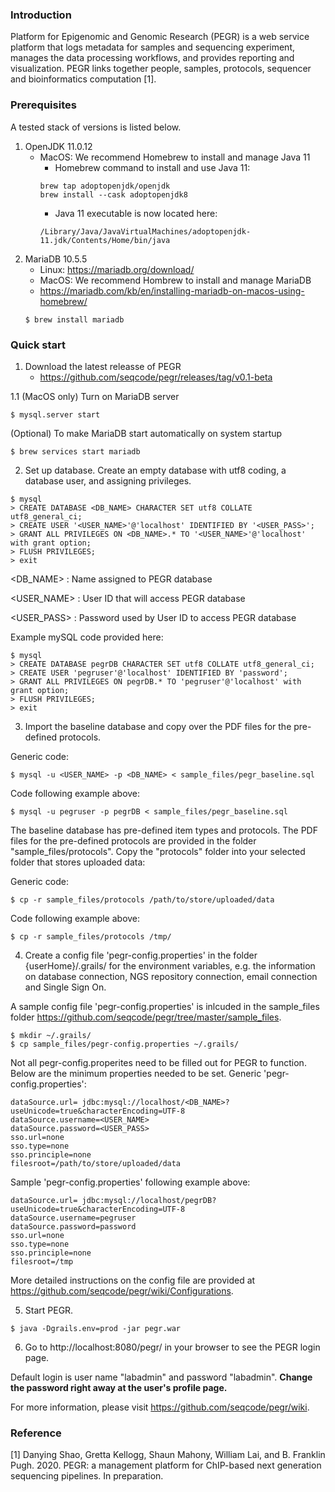 ### Introduction

Platform for Epigenomic and Genomic Research (PEGR) is a web service platform that logs metadata for samples and sequencing experiment, manages the data processing workflows, and provides reporting and visualization. PEGR links together people, samples, protocols, sequencer and bioinformatics computation [1].

### Prerequisites

A tested stack of versions is listed below.

1. OpenJDK 11.0.12
   - MacOS: We recommend Homebrew to install and manage Java 11
      - Homebrew command to install and use Java 11:
      ```
      brew tap adoptopenjdk/openjdk
      brew install --cask adoptopenjdk8
      ```
      - Java 11 executable is now located here:
      ```
      /Library/Java/JavaVirtualMachines/adoptopenjdk-11.jdk/Contents/Home/bin/java
      ```
2. MariaDB 10.5.5
   - Linux: https://mariadb.org/download/
   - MacOS: We recommend Hombrew to install and manage MariaDB
   - https://mariadb.com/kb/en/installing-mariadb-on-macos-using-homebrew/
   ```
   $ brew install mariadb
   ```

### Quick start

1. Download the latest releasse of PEGR
   - https://github.com/seqcode/pegr/releases/tag/v0.1-beta

1.1 (MacOS only) Turn on MariaDB server
   ```
   $ mysql.server start
   ``` 

   (Optional) To make MariaDB start automatically on system startup 
   ```
   $ brew services start mariadb
   ```

2. Set up database. Create an empty database with utf8 coding, a database user, and assigning privileges.
```
$ mysql
> CREATE DATABASE <DB_NAME> CHARACTER SET utf8 COLLATE utf8_general_ci;
> CREATE USER '<USER_NAME>'@'localhost' IDENTIFIED BY '<USER_PASS>';
> GRANT ALL PRIVILEGES ON <DB_NAME>.* TO '<USER_NAME>'@'localhost' with grant option;
> FLUSH PRIVILEGES;
> exit
```
<DB_NAME> : Name assigned to PEGR database

<USER_NAME> : User ID that will access PEGR database

<USER_PASS> : Password used by User ID to access PEGR database


Example mySQL code provided here:
```
$ mysql
> CREATE DATABASE pegrDB CHARACTER SET utf8 COLLATE utf8_general_ci;
> CREATE USER 'pegruser'@'localhost' IDENTIFIED BY 'password';
> GRANT ALL PRIVILEGES ON pegrDB.* TO 'pegruser'@'localhost' with grant option;
> FLUSH PRIVILEGES;
> exit
```

3. Import the baseline database and copy over the PDF files for the pre-defined protocols.
   
Generic code:
```
$ mysql -u <USER_NAME> -p <DB_NAME> < sample_files/pegr_baseline.sql 
```
Code following example above:
```
$ mysql -u pegruser -p pegrDB < sample_files/pegr_baseline.sql
```
The baseline database has pre-defined item types and protocols. The PDF files for the  pre-defined protocols are provided in the folder "sample_files/protocols". Copy the "protocols" folder into your selected folder that stores uploaded data:

Generic code:
```
$ cp -r sample_files/protocols /path/to/store/uploaded/data
```
Code following example above:
```
$ cp -r sample_files/protocols /tmp/
```

4. Create a config file 'pegr-config.properties' in the folder {userHome}/.grails/ for the environment variables, e.g. the information on database connection, NGS repository connection, email connection and Single Sign On.

A sample config file 'pegr-config.properties' is inlcuded in the sample_files folder https://github.com/seqcode/pegr/tree/master/sample_files. 
```
$ mkdir ~/.grails/
$ cp sample_files/pegr-config.properties ~/.grails/
```

Not all pegr-config.properites need to be filled out for PEGR to function. Below are the minimum properties needed to be set.
Generic 'pegr-config.properties':
```
dataSource.url= jdbc:mysql://localhost/<DB_NAME>?useUnicode=true&characterEncoding=UTF-8
dataSource.username=<USER_NAME>
dataSource.password=<USER_PASS>
sso.url=none
sso.type=none
sso.principle=none
filesroot=/path/to/store/uploaded/data
```

Sample 'pegr-config.properties' following example above:
```
dataSource.url= jdbc:mysql://localhost/pegrDB?useUnicode=true&characterEncoding=UTF-8
dataSource.username=pegruser
dataSource.password=password
sso.url=none
sso.type=none
sso.principle=none
filesroot=/tmp
```
More detailed instructions on the config file are provided at https://github.com/seqcode/pegr/wiki/Configurations.

5. Start PEGR.

```
$ java -Dgrails.env=prod -jar pegr.war
```

6. Go to http://localhost:8080/pegr/ in your browser to see the PEGR login page.

Default login is user name "labadmin" and password "labadmin". **Change the password right away at the user's profile page.**

For more information, please visit https://github.com/seqcode/pegr/wiki.

### Reference

[1] Danying Shao, Gretta Kellogg, Shaun Mahony, William Lai, and B. Franklin Pugh. 2020. PEGR: a management platform for ChIP-based next generation sequencing pipelines. In preparation.
